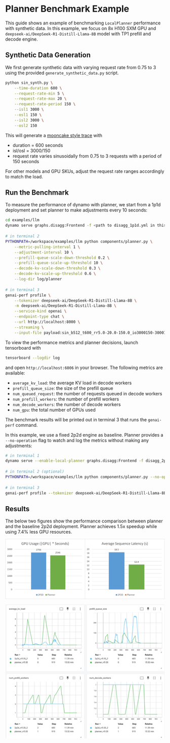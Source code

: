 <!--
SPDX-FileCopyrightText: Copyright (c) 2025 NVIDIA CORPORATION & AFFILIATES. All rights reserved.
SPDX-License-Identifier: Apache-2.0

Licensed under the Apache License, Version 2.0 (the "License");
you may not use this file except in compliance with the License.
You may obtain a copy of the License at

http://www.apache.org/licenses/LICENSE-2.0

Unless required by applicable law or agreed to in writing, software
distributed under the License is distributed on an "AS IS" BASIS,
WITHOUT WARRANTIES OR CONDITIONS OF ANY KIND, either express or implied.
See the License for the specific language governing permissions and
limitations under the License.
-->

# Planner Benchmark Example

This guide shows an example of benchmarking `LocalPlanner` performance with synthetic data. In this example, we focus on 8x H100 SXM GPU and `deepseek-ai/DeepSeek-R1-Distill-Llama-8B` model with TP1 prefill and decode engine.

## Synthetic Data Generation

We first generate synthetic data with varying request rate from 0.75 to 3 using the provided `generate_synthetic_data.py` script.

```bash
python sin_synth.py \
    --time-duration 600 \
    --request-rate-min 5 \
    --request-rate-max 20 \
    --request-rate-period 150 \
    --isl1 3000 \
    --osl1 150 \
    --isl2 3000 \
    --osl2 150
```

This will generate a [mooncake style trace](https://github.com/kvcache-ai/Mooncake) with
* duration = 600 seconds
* isl/osl = 3000/150
* request rate varies sinusoidally from 0.75 to 3 requests with a period of 150 seconds

For other models and GPU SKUs, adjust the request rate ranges accordingly to match the load.

## Run the Benchmark

To measure the performance of dynamo with planner, we start from a 1p1d deployment and set planner to make adjustments every 10 seconds:

```bash
cd examples/llm
dynamo serve graphs.disagg:Frontend -f <path to disagg_1p1d.yml in this folder> --enable-local-planner

# in terminal 2
PYTHONPATH=/workspace/examples/llm python components/planner.py \
    --metric-pulling-interval 1 \
    --adjustment-interval 10 \
    --prefill-queue-scale-down-threshold 0.2 \
    --prefill-queue-scale-up-threshold 10 \
    --decode-kv-scale-down-threshold 0.3 \
    --decode-kv-scale-up-threshold 0.6 \
    --log-dir log/planner

# in terminal 3
genai-perf profile \
    --tokenizer deepseek-ai/DeepSeek-R1-Distill-Llama-8B \
    -m deepseek-ai/DeepSeek-R1-Distill-Llama-8B \
    --service-kind openai \
    --endpoint-type chat \
    --url http://localhost:8000 \
    --streaming \
    --input-file payload:sin_b512_t600_rr5.0-20.0-150.0_io3000150-3000150-0.2-0.8-10.jsonl
```

To view the performance metrics and planner decisions, launch tensorboard with

```bash
tensorboard --logdir log
```

and open `http://localhost:6006` in your browser. The following metrics are available:

* `average_kv_load`: the average KV load in decode workers
* `prefill_queue_size`: the size of the prefill queue
* `num_queued_request`: the number of requests queued in decode workers
* `num_prefill_workers`: the number of prefill workers
* `num_decode_workers`: the number of decode workers
* `num_gpu`: the total number of GPUs used

The benchmark results will be printed out in terminal 3 that runs the `genai-perf` command.

In this example, we use a fixed 2p2d engine as baseline. Planner provides a `--no-operation` flag to watch and log the metrics without making any adjustments:

```bash
# in terminal 1
dynamo serve --enable-local-planner graphs.disagg:Frontend -f disagg_2p2d.yml

# in terminal 2 (optional)
PYTHONPATH=/workspace/examples/llm python components/planner.py --no-operation --log-dir log/2p2d

# in terminal 3
genai-perf profile --tokenizer deepseek-ai/DeepSeek-R1-Distill-Llama-8B -m deepseek-ai/DeepSeek-R1-Distill-Llama-8B --service-kind openai --endpoint-type chat --url http://localhost:8000 --streaming --input-file payload:sin_b512_t600_rr5.0-20.0-150.0_io3000150-3000150-0.2-0.8-10.jsonl
```

## Results

The below two figures show the performance comparison between planner and the baseline 2p2d deployment. Planner achieves 1.5x speedup while using 7.4% less GPU resources.

![Two bar charts comparing 2P2D and Planner. Planner shows lower GPU usage and lower average sequence latency.](../../images/planner_perf.png)

![Planner Tensorboard; four line graphs comparing two runs: 2p2d_rr5-20_2 and planner_rr5-20.](../../images/planner_tensorboard.png)

